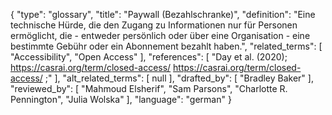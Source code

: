 {
    "type": "glossary",
    "title": "Paywall (Bezahlschranke)",
    "definition": "Eine technische Hürde, die den Zugang zu Informationen nur für Personen ermöglicht, die - entweder persönlich oder über eine Organisation - eine bestimmte Gebühr oder ein Abonnement bezahlt haben.",
    "related_terms": [
        "Accessibility",
        "Open Access"
    ],
    "references": [
        "Day et al. (2020); https://casrai.org/term/closed-access/ https://casrai.org/term/closed-access/ ;"
    ],
    "alt_related_terms": [
        null
    ],
    "drafted_by": [
        "Bradley Baker"
    ],
    "reviewed_by": [
        "Mahmoud Elsherif",
        "Sam Parsons",
        "Charlotte R. Pennington",
        "Julia Wolska"
    ],
    "language": "german"
}
